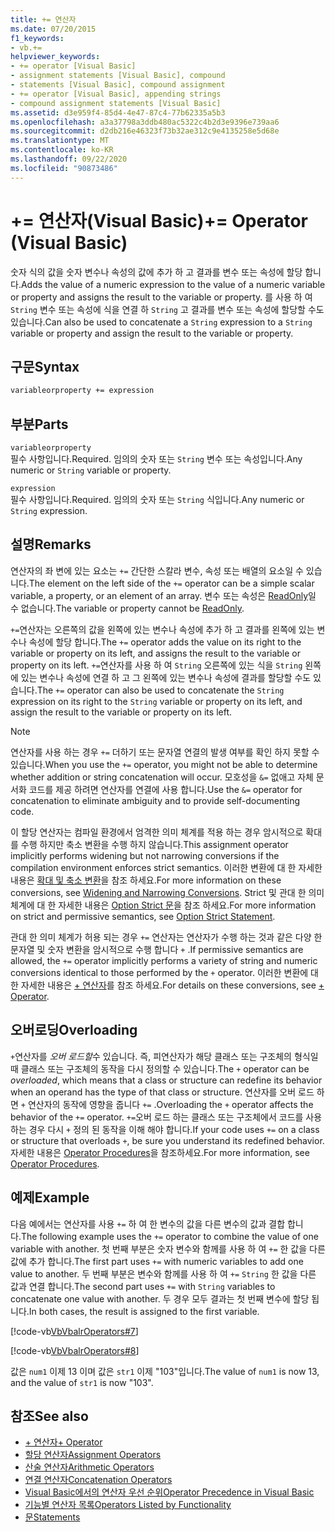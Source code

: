 ```yaml
---
title: += 연산자
ms.date: 07/20/2015
f1_keywords:
- vb.+=
helpviewer_keywords:
- += operator [Visual Basic]
- assignment statements [Visual Basic], compound
- statements [Visual Basic], compound assignment
- += operator [Visual Basic], appending strings
- compound assignment statements [Visual Basic]
ms.assetid: d3e959f4-85d4-4e47-87c4-77b62335a5b3
ms.openlocfilehash: a3a37798a3ddb480ac5322c4b2d3e9396e739aa6
ms.sourcegitcommit: d2db216e46323f73b32ae312c9e4135258e5d68e
ms.translationtype: MT
ms.contentlocale: ko-KR
ms.lasthandoff: 09/22/2020
ms.locfileid: "90873486"
---
```

# <a name="-operator-visual-basic"></a><span data-ttu-id="1b7a8-102">+= 연산자(Visual Basic)</span><span class="sxs-lookup"><span data-stu-id="1b7a8-102">+= Operator (Visual Basic)</span></span>

<span data-ttu-id="1b7a8-103">숫자 식의 값을 숫자 변수나 속성의 값에 추가 하 고 결과를 변수 또는 속성에 할당 합니다.</span><span class="sxs-lookup"><span data-stu-id="1b7a8-103">Adds the value of a numeric expression to the value of a numeric variable or property and assigns the result to the variable or property.</span></span> <span data-ttu-id="1b7a8-104">를 사용 하 여 `String` 변수 또는 속성에 식을 연결 하 `String` 고 결과를 변수 또는 속성에 할당할 수도 있습니다.</span><span class="sxs-lookup"><span data-stu-id="1b7a8-104">Can also be used to concatenate a `String` expression to a `String` variable or property and assign the result to the variable or property.</span></span>  
  
## <a name="syntax"></a><span data-ttu-id="1b7a8-105">구문</span><span class="sxs-lookup"><span data-stu-id="1b7a8-105">Syntax</span></span>  
  
```vb  
variableorproperty += expression  
```  
  
## <a name="parts"></a><span data-ttu-id="1b7a8-106">부분</span><span class="sxs-lookup"><span data-stu-id="1b7a8-106">Parts</span></span>  

 `variableorproperty`  
 <span data-ttu-id="1b7a8-107">필수 사항입니다.</span><span class="sxs-lookup"><span data-stu-id="1b7a8-107">Required.</span></span> <span data-ttu-id="1b7a8-108">임의의 숫자 또는 `String` 변수 또는 속성입니다.</span><span class="sxs-lookup"><span data-stu-id="1b7a8-108">Any numeric or `String` variable or property.</span></span>  
  
 `expression`  
 <span data-ttu-id="1b7a8-109">필수 사항입니다.</span><span class="sxs-lookup"><span data-stu-id="1b7a8-109">Required.</span></span> <span data-ttu-id="1b7a8-110">임의의 숫자 또는 `String` 식입니다.</span><span class="sxs-lookup"><span data-stu-id="1b7a8-110">Any numeric or `String` expression.</span></span>  
  
## <a name="remarks"></a><span data-ttu-id="1b7a8-111">설명</span><span class="sxs-lookup"><span data-stu-id="1b7a8-111">Remarks</span></span>  

 <span data-ttu-id="1b7a8-112">연산자의 좌 변에 있는 요소는 `+=` 간단한 스칼라 변수, 속성 또는 배열의 요소일 수 있습니다.</span><span class="sxs-lookup"><span data-stu-id="1b7a8-112">The element on the left side of the `+=` operator can be a simple scalar variable, a property, or an element of an array.</span></span> <span data-ttu-id="1b7a8-113">변수 또는 속성은 [ReadOnly](../modifiers/readonly.md)일 수 없습니다.</span><span class="sxs-lookup"><span data-stu-id="1b7a8-113">The variable or property cannot be [ReadOnly](../modifiers/readonly.md).</span></span>  
  
 <span data-ttu-id="1b7a8-114">`+=`연산자는 오른쪽의 값을 왼쪽에 있는 변수나 속성에 추가 하 고 결과를 왼쪽에 있는 변수나 속성에 할당 합니다.</span><span class="sxs-lookup"><span data-stu-id="1b7a8-114">The `+=` operator adds the value on its right to the variable or property on its left, and assigns the result to the variable or property on its left.</span></span> <span data-ttu-id="1b7a8-115">`+=`연산자를 사용 하 여 `String` 오른쪽에 있는 식을 `String` 왼쪽에 있는 변수나 속성에 연결 하 고 그 왼쪽에 있는 변수나 속성에 결과를 할당할 수도 있습니다.</span><span class="sxs-lookup"><span data-stu-id="1b7a8-115">The `+=` operator can also be used to concatenate the `String` expression on its right to the `String` variable or property on its left, and assign the result to the variable or property on its left.</span></span>  
  
> [!NOTE]
> <span data-ttu-id="1b7a8-116">연산자를 사용 하는 경우 `+=` 더하기 또는 문자열 연결의 발생 여부를 확인 하지 못할 수 있습니다.</span><span class="sxs-lookup"><span data-stu-id="1b7a8-116">When you use the `+=` operator, you might not be able to determine whether addition or string concatenation will occur.</span></span> <span data-ttu-id="1b7a8-117">모호성을 `&=` 없애고 자체 문서화 코드를 제공 하려면 연산자를 연결에 사용 합니다.</span><span class="sxs-lookup"><span data-stu-id="1b7a8-117">Use the `&=` operator for concatenation to eliminate ambiguity and to provide self-documenting code.</span></span>  
  
 <span data-ttu-id="1b7a8-118">이 할당 연산자는 컴파일 환경에서 엄격한 의미 체계를 적용 하는 경우 암시적으로 확대를 수행 하지만 축소 변환을 수행 하지 않습니다.</span><span class="sxs-lookup"><span data-stu-id="1b7a8-118">This assignment operator implicitly performs widening but not narrowing conversions if the compilation environment enforces strict semantics.</span></span> <span data-ttu-id="1b7a8-119">이러한 변환에 대 한 자세한 내용은 [확대 및 축소 변환](../../programming-guide/language-features/data-types/widening-and-narrowing-conversions.md)을 참조 하세요.</span><span class="sxs-lookup"><span data-stu-id="1b7a8-119">For more information on these conversions, see [Widening and Narrowing Conversions](../../programming-guide/language-features/data-types/widening-and-narrowing-conversions.md).</span></span> <span data-ttu-id="1b7a8-120">Strict 및 관대 한 의미 체계에 대 한 자세한 내용은 [Option Strict 문](../statements/option-strict-statement.md)을 참조 하세요.</span><span class="sxs-lookup"><span data-stu-id="1b7a8-120">For more information on strict and permissive semantics, see [Option Strict Statement](../statements/option-strict-statement.md).</span></span>  
  
 <span data-ttu-id="1b7a8-121">관대 한 의미 체계가 허용 되는 경우 `+=` 연산자는 연산자가 수행 하는 것과 같은 다양 한 문자열 및 숫자 변환을 암시적으로 수행 합니다 `+` .</span><span class="sxs-lookup"><span data-stu-id="1b7a8-121">If permissive semantics are allowed, the `+=` operator implicitly performs a variety of string and numeric conversions identical to those performed by the `+` operator.</span></span> <span data-ttu-id="1b7a8-122">이러한 변환에 대 한 자세한 내용은 [+ 연산자](addition-operator.md)를 참조 하세요.</span><span class="sxs-lookup"><span data-stu-id="1b7a8-122">For details on these conversions, see [+ Operator](addition-operator.md).</span></span>  
  
## <a name="overloading"></a><span data-ttu-id="1b7a8-123">오버로딩</span><span class="sxs-lookup"><span data-stu-id="1b7a8-123">Overloading</span></span>  

 <span data-ttu-id="1b7a8-124">`+`연산자를 *오버 로드할*수 있습니다. 즉, 피연산자가 해당 클래스 또는 구조체의 형식일 때 클래스 또는 구조체의 동작을 다시 정의할 수 있습니다.</span><span class="sxs-lookup"><span data-stu-id="1b7a8-124">The `+` operator can be *overloaded*, which means that a class or structure can redefine its behavior when an operand has the type of that class or structure.</span></span> <span data-ttu-id="1b7a8-125">연산자를 오버 로드 하면 `+` 연산자의 동작에 영향을 줍니다 `+=` .</span><span class="sxs-lookup"><span data-stu-id="1b7a8-125">Overloading the `+` operator affects the behavior of the `+=` operator.</span></span> <span data-ttu-id="1b7a8-126">`+=`오버 로드 하는 클래스 또는 구조체에서 코드를 사용 하는 경우 다시 `+` 정의 된 동작을 이해 해야 합니다.</span><span class="sxs-lookup"><span data-stu-id="1b7a8-126">If your code uses `+=` on a class or structure that overloads `+`, be sure you understand its redefined behavior.</span></span> <span data-ttu-id="1b7a8-127">자세한 내용은 [Operator Procedures](../../programming-guide/language-features/procedures/operator-procedures.md)을 참조하세요.</span><span class="sxs-lookup"><span data-stu-id="1b7a8-127">For more information, see [Operator Procedures](../../programming-guide/language-features/procedures/operator-procedures.md).</span></span>  
  
## <a name="example"></a><span data-ttu-id="1b7a8-128">예제</span><span class="sxs-lookup"><span data-stu-id="1b7a8-128">Example</span></span>  

 <span data-ttu-id="1b7a8-129">다음 예에서는 연산자를 사용 `+=` 하 여 한 변수의 값을 다른 변수의 값과 결합 합니다.</span><span class="sxs-lookup"><span data-stu-id="1b7a8-129">The following example uses the `+=` operator to combine the value of one variable with another.</span></span> <span data-ttu-id="1b7a8-130">첫 번째 부분은 숫자 변수와 함께를 사용 하 여 `+=` 한 값을 다른 값에 추가 합니다.</span><span class="sxs-lookup"><span data-stu-id="1b7a8-130">The first part uses `+=` with numeric variables to add one value to another.</span></span> <span data-ttu-id="1b7a8-131">두 번째 부분은 변수와 함께를 사용 하 여 `+=` `String` 한 값을 다른 값과 연결 합니다.</span><span class="sxs-lookup"><span data-stu-id="1b7a8-131">The second part uses `+=` with `String` variables to concatenate one value with another.</span></span> <span data-ttu-id="1b7a8-132">두 경우 모두 결과는 첫 번째 변수에 할당 됩니다.</span><span class="sxs-lookup"><span data-stu-id="1b7a8-132">In both cases, the result is assigned to the first variable.</span></span>  
  
 [!code-vb[VbVbalrOperators#7](~/samples/snippets/visualbasic/VS_Snippets_VBCSharp/VbVbalrOperators/VB/Class1.vb#7)]  
  
 [!code-vb[VbVbalrOperators#8](~/samples/snippets/visualbasic/VS_Snippets_VBCSharp/VbVbalrOperators/VB/Class1.vb#8)]  
  
 <span data-ttu-id="1b7a8-133">값은 `num1` 이제 13 이며 값은 `str1` 이제 "103"입니다.</span><span class="sxs-lookup"><span data-stu-id="1b7a8-133">The value of `num1` is now 13, and the value of `str1` is now "103".</span></span>  
  
## <a name="see-also"></a><span data-ttu-id="1b7a8-134">참조</span><span class="sxs-lookup"><span data-stu-id="1b7a8-134">See also</span></span>

- [<span data-ttu-id="1b7a8-135">+ 연산자</span><span class="sxs-lookup"><span data-stu-id="1b7a8-135">+ Operator</span></span>](addition-operator.md)
- [<span data-ttu-id="1b7a8-136">할당 연산자</span><span class="sxs-lookup"><span data-stu-id="1b7a8-136">Assignment Operators</span></span>](assignment-operators.md)
- [<span data-ttu-id="1b7a8-137">산술 연산자</span><span class="sxs-lookup"><span data-stu-id="1b7a8-137">Arithmetic Operators</span></span>](arithmetic-operators.md)
- [<span data-ttu-id="1b7a8-138">연결 연산자</span><span class="sxs-lookup"><span data-stu-id="1b7a8-138">Concatenation Operators</span></span>](concatenation-operators.md)
- [<span data-ttu-id="1b7a8-139">Visual Basic에서의 연산자 우선 순위</span><span class="sxs-lookup"><span data-stu-id="1b7a8-139">Operator Precedence in Visual Basic</span></span>](operator-precedence.md)
- [<span data-ttu-id="1b7a8-140">기능별 연산자 목록</span><span class="sxs-lookup"><span data-stu-id="1b7a8-140">Operators Listed by Functionality</span></span>](operators-listed-by-functionality.md)
- [<span data-ttu-id="1b7a8-141">문</span><span class="sxs-lookup"><span data-stu-id="1b7a8-141">Statements</span></span>](../../programming-guide/language-features/statements.md)
